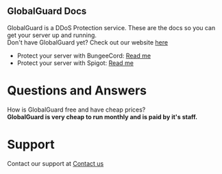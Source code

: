 ## GlobalGuard Docs
GlobalGuard is a DDoS Protection service. These are the docs so you can get your server up and running.
<br>
Don't have GlobalGuard yet? Check out our website <a href="https://globalguard.github.io/wiki/">here</a>
<br>
* Protect your server with BungeeCord: <a href="https://globalguard.github.io/wiki/protectserverbungee.html">Read me</a>
* Protect your server with Spigot: <a href="https://globalguard.github.io/wiki/protectserverspigot.html">Read me</a>
# Questions and Answers
How is GlobalGuard free and have cheap prices?
<br>
**GlobalGuard is very cheap to run monthly and is paid by it's staff.**

# Support
Contact our support at <a href="">Contact us</a>
